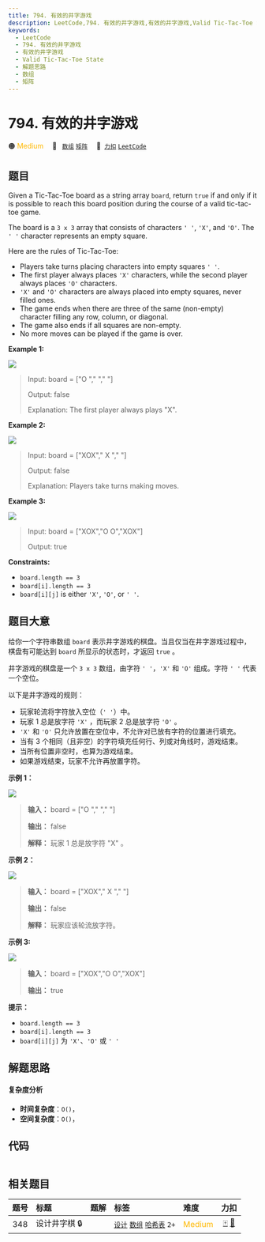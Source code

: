 ```yaml
---
title: 794. 有效的井字游戏
description: LeetCode,794. 有效的井字游戏,有效的井字游戏,Valid Tic-Tac-Toe State,解题思路,数组,矩阵
keywords:
  - LeetCode
  - 794. 有效的井字游戏
  - 有效的井字游戏
  - Valid Tic-Tac-Toe State
  - 解题思路
  - 数组
  - 矩阵
---
```


# 794. 有效的井字游戏

🟠 <font color=#ffb800>Medium</font>&emsp; 🔖&ensp; [`数组`](/tag/array.md) [`矩阵`](/tag/matrix.md)&emsp; 🔗&ensp;[`力扣`](https://leetcode.cn/problems/valid-tic-tac-toe-state) [`LeetCode`](https://leetcode.com/problems/valid-tic-tac-toe-state)

## 题目

Given a Tic-Tac-Toe board as a string array `board`, return `true` if and only
if it is possible to reach this board position during the course of a valid
tic-tac-toe game.

The board is a `3 x 3` array that consists of characters `' '`, `'X'`, and
`'O'`. The `' '` character represents an empty square.

Here are the rules of Tic-Tac-Toe:

  * Players take turns placing characters into empty squares `' '`.
  * The first player always places `'X'` characters, while the second player always places `'O'` characters.
  * `'X'` and `'O'` characters are always placed into empty squares, never filled ones.
  * The game ends when there are three of the same (non-empty) character filling any row, column, or diagonal.
  * The game also ends if all squares are non-empty.
  * No more moves can be played if the game is over.



**Example 1:**

![](https://assets.leetcode.com/uploads/2021/05/15/tictactoe1-grid.jpg)

> Input: board = ["O  ","   ","   "]
> 
> Output: false
> 
> Explanation: The first player always plays "X".

**Example 2:**

![](https://assets.leetcode.com/uploads/2021/05/15/tictactoe2-grid.jpg)

> Input: board = ["XOX"," X ","   "]
> 
> Output: false
> 
> Explanation: Players take turns making moves.

**Example 3:**

![](https://assets.leetcode.com/uploads/2021/05/15/tictactoe4-grid.jpg)

> Input: board = ["XOX","O O","XOX"]
> 
> Output: true

**Constraints:**

  * `board.length == 3`
  * `board[i].length == 3`
  * `board[i][j]` is either `'X'`, `'O'`, or `' '`.


## 题目大意

给你一个字符串数组 `board` 表示井字游戏的棋盘。当且仅当在井字游戏过程中，棋盘有可能达到 `board` 所显示的状态时，才返回 `true` 。

井字游戏的棋盘是一个 `3 x 3` 数组，由字符 `' '`，`'X'` 和 `'O'` 组成。字符 `' '` 代表一个空位。

以下是井字游戏的规则：

  * 玩家轮流将字符放入空位（`' '`）中。
  * 玩家 1 总是放字符 `'X'` ，而玩家 2 总是放字符 `'O'` 。
  * `'X'` 和 `'O'` 只允许放置在空位中，不允许对已放有字符的位置进行填充。
  * 当有 3 个相同（且非空）的字符填充任何行、列或对角线时，游戏结束。
  * 当所有位置非空时，也算为游戏结束。
  * 如果游戏结束，玩家不允许再放置字符。



**示例 1：**

![](https://assets.leetcode.com/uploads/2021/05/15/tictactoe1-grid.jpg)

> 
> 
> 
> 
> 
> **输入：** board = ["O  ","   ","   "]
> 
> **输出：** false
> 
> **解释：** 玩家 1 总是放字符 "X" 。
> 
> 

**示例 2：**

![](https://assets.leetcode.com/uploads/2021/05/15/tictactoe2-grid.jpg)

> 
> 
> 
> 
> 
> **输入：** board = ["XOX"," X ","   "]
> 
> **输出：** false
> 
> **解释：** 玩家应该轮流放字符。
> 
> 

**示例 3:**

![](https://assets.leetcode.com/uploads/2021/05/15/tictactoe4-grid.jpg)

> 
> 
> 
> 
> 
> **输入：** board = ["XOX","O O","XOX"]
> 
> **输出：** true
> 
> 



**提示：**

  * `board.length == 3`
  * `board[i].length == 3`
  * `board[i][j]` 为 `'X'`、`'O'` 或 `' '`


## 解题思路

#### 复杂度分析

- **时间复杂度**：`O()`，
- **空间复杂度**：`O()`，

## 代码

```javascript

```

## 相关题目

<!-- prettier-ignore -->
| 题号 | 标题 | 题解 | 标签 | 难度 | 力扣 |
| :------: | :------ | :------: | :------ | :------ | :------: |
| 348 | 设计井字棋 🔒 |  |  [`设计`](/tag/design.md) [`数组`](/tag/array.md) [`哈希表`](/tag/hash-table.md) `2+` | <font color=#ffb800>Medium</font> | [🀄️](https://leetcode.cn/problems/design-tic-tac-toe) [🔗](https://leetcode.com/problems/design-tic-tac-toe) |